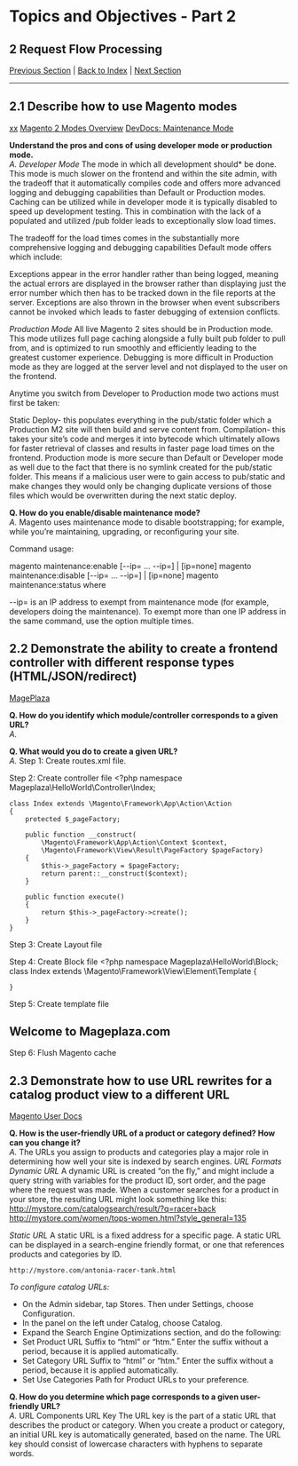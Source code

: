 # Topics and Objectives - Part 2

## **2** Request Flow Processing 

[Previous Section](./1.md) | [Back to Index](./) | [Next Section](./3.md)

------


## **2.1** Describe how to use Magento modes
[xx](html)
[Magento 2 Modes Overview](https://www.customerparadigm.com/difference-between-magento-2-modes/)
[DevDocs: Maintenance Mode](https://devdocs.magento.com/guides/v2.3/install-gde/install/cli/install-cli-subcommands-maint.html)

**Understand the pros and cons of using developer mode or production mode.**
 </br>*A.* 
 _Developer Mode_
 The mode in which all development should* be done. This mode is much slower on the frontend and within the site admin, with the tradeoff that it automatically compiles code and offers more advanced logging and debugging capabilities than Default or Production modes. Caching can be utilized while in developer mode it is typically disabled to speed up development testing. This in combination with the lack of a populated and utilized /pub folder leads to exceptionally slow load times.

The tradeoff for the load times comes in the substantially more comprehensive logging and debugging capabilities Default mode offers which include:

Exceptions appear in the error handler rather than being logged, meaning the actual errors are displayed in the browser rather than displaying just the error number which then has to be tracked down in the file reports at the server.
Exceptions are also thrown in the browser when event subscribers cannot be invoked which leads to faster debugging of extension conflicts.

_Production Mode_
All live Magento 2 sites should be in Production mode. This mode utilizes full page caching alongside a fully built pub folder to pull from, and is optimized to run smoothly and efficiently leading to the greatest customer experience. Debugging is more difficult in Production mode as they are logged at the server level and not displayed to the user on the frontend.

Anytime you switch from Developer to Production mode two actions must first be taken:

Static Deploy- this populates everything in the pub/static folder which a Production M2 site will then build and serve content from.
Compilation- this takes your site’s code and merges it into bytecode which ultimately allows for faster retrieval of classes and results in faster page load times on the frontend.
Production mode is more secure than Default or Developer mode as well due to the fact that there is no symlink created for the pub/static folder. This means if a malicious user were to gain access to pub/static and make changes they would only be changing duplicate versions of those files which would be overwritten during the next static deploy.

**Q. How do you enable/disable maintenance mode?**
</br>*A.* Magento uses maintenance mode to disable bootstrapping; for example, while you’re maintaining, upgrading, or reconfiguring your site.

Command usage:

magento maintenance:enable [--ip=<ip address> ... --ip=<ip address>] | [ip=none]
magento maintenance:disable [--ip=<ip address> ... --ip=<ip address>] | [ip=none]
magento maintenance:status
where

--ip=<ip address> is an IP address to exempt from maintenance mode (for example, developers doing the maintenance). To exempt more than one IP address in the same command, use the option multiple times.


## **2.2** Demonstrate the ability to create a frontend controller with different response types (HTML/JSON/redirect)
[MagePlaza](https://www.mageplaza.com/magento-2-module-development/how-to-create-controllers-magento-2.html)

**Q. How do you identify which module/controller corresponds to a given URL?**
</br>*A.* 

**Q. What would you do to create a given URL?**
</br>*A.* 
Step 1: Create routes.xml file.
	<?xml version="1.0" ?>
	<config xmlns:xsi="http://www.w3.org/2001/XMLSchema-instance" xsi:noNamespaceSchemaLocation="urn:magento:framework:App/etc/routes.xsd">
		<router id="standard">
			<route frontName="helloworld" id="helloworld">
				<module name="Mageplaza_HelloWorld"/>
			</route>
		</router>
	</config>

Step 2: Create controller file
	<?php
	namespace Mageplaza\HelloWorld\Controller\Index;

	class Index extends \Magento\Framework\App\Action\Action
	{
		protected $_pageFactory;

		public function __construct(
			\Magento\Framework\App\Action\Context $context,
			\Magento\Framework\View\Result\PageFactory $pageFactory)
		{
			$this->_pageFactory = $pageFactory;
			return parent::__construct($context);
		}

		public function execute()
		{
			return $this->_pageFactory->create();
		}
	}

Step 3: Create Layout file
	<?xml version="1.0"?>
	<page xmlns:xsi="http://www.w3.org/2001/XMLSchema-instance" layout="1column" xsi:noNamespaceSchemaLocation="urn:magento:framework:View/Layout/etc/page_configuration.xsd">
		<referenceContainer name="content">
			<block class="Mageplaza\HelloWorld\Block\Index" name="helloworld_index_index" template="Mageplaza_HelloWorld::index.phtml" />
		</referenceContainer>
	</page>

Step 4: Create Block file
	<?php
	namespace Mageplaza\HelloWorld\Block;
	class Index extends \Magento\Framework\View\Element\Template
	{

	}

Step 5: Create template file
	<h2>Welcome to Mageplaza.com</h2>

Step 6: Flush Magento cache


## **2.3** Demonstrate how to use URL rewrites for a catalog product view to a different URL
[Magento User Docs](https://docs.magento.com/m2/ce/user_guide/catalog/catalog-urls.html)

**Q. How is the user-friendly URL of a product or category defined? How can you change it?**
</br>*A.* The URLs you assign to products and categories play a major role in determining how well your site is indexed by search engines. 
_URL Formats Dynamic URL_
A dynamic URL is created “on the fly,” and might include a query string with variables for the product ID, sort order, and the page where the request was made. When a customer searches for a product in your store, the resulting URL might look something like this:
	http://mystore.com/catalogsearch/result/?q=racer+back
	http://mystore.com/women/tops-women.html?style_general=135

_Static URL_
A static URL is a fixed address for a specific page. A static URL can be displayed in a search-engine friendly format, or one that references products and categories by ID.

	http://mystore.com/antonia-racer-tank.html


_To configure catalog URLs:_
- On the Admin sidebar, tap Stores. Then under Settings, choose Configuration.
- In the panel on the left under Catalog, choose Catalog.
- Expand  the Search Engine Optimizations section, and do the following:
- Set Product URL Suffix to “html” or “htm.” Enter the suffix without a period, because it is applied automatically.
- Set Category URL Suffix to “html” or “htm.” Enter the suffix without a period, because it is applied automatically.
- Set Use Categories Path for Product URLs to your preference.

**Q. How do you determine which page corresponds to a given user-friendly URL?**
</br>*A.* URL Components URL Key
The URL key is the part of a static URL that describes the product or category. When you create a product or category, an initial URL key is automatically generated, based on the name. The URL key should consist of lowercase characters with hyphens to separate words.

